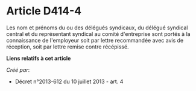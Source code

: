 # Article D414-4

Les nom et prénoms du ou des délégués syndicaux, du délégué syndical central et du représentant syndical au comité
d'entreprise sont portés à la connaissance de l'employeur soit par lettre recommandée avec avis de réception, soit par lettre
remise contre récépissé.

**Liens relatifs à cet article**

_Créé par_:

  - Décret n°2013-612 du 10 juillet 2013 - art. 4
